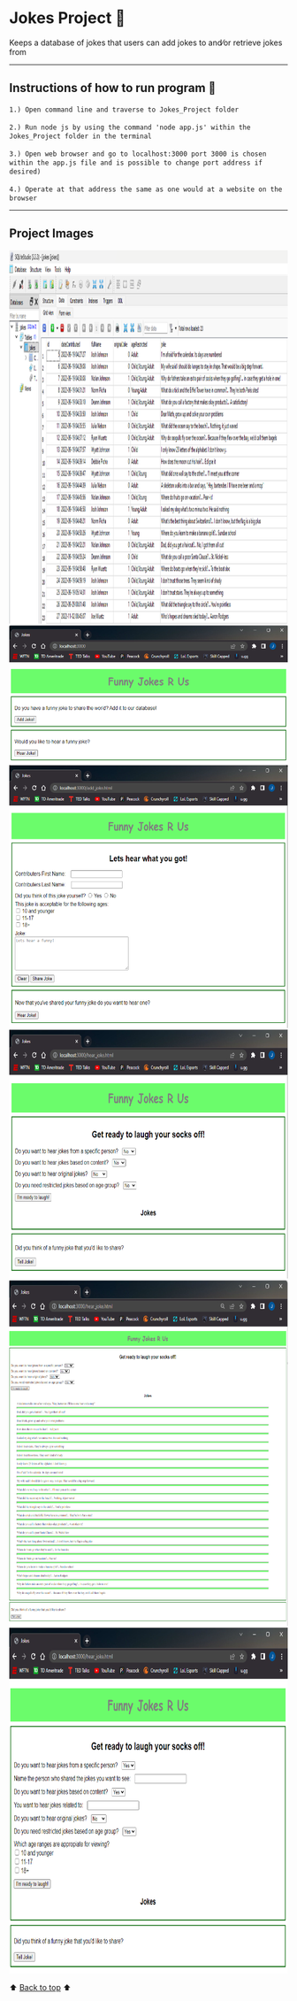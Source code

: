 # Jokes Project :clown_face:
Keeps a database of jokes that users can add jokes to and&frasl;or retrieve jokes from

---
<!-- instructions section -->
## Instructions of how to run program :scroll:
    1.) Open command line and traverse to Jokes_Project folder

    2.) Run node js by using the command 'node app.js' within the Jokes_Project folder in the terminal

    3.) Open web browser and go to localhost:3000 port 3000 is chosen within the app.js file and is possible to change port address if desired)
    
    4.) Operate at that address the same as one would at a website on the browser
---
<!-- project images section -->
## Project Images
<img width="800" height="675" alt="Progression One" src="https://github.com/JoshMJohnson/Portfolio-Josh-Johnson/blob/main/Jokes_Project/Images/sql_table.png">

<img width="800" height="250" alt="Progression One" src="https://github.com/JoshMJohnson/Portfolio-Josh-Johnson/blob/main/Jokes_Project/Images/home_page.png">

<img width="800" height="475" alt="Progression One" src="https://github.com/JoshMJohnson/Portfolio-Josh-Johnson/blob/main/Jokes_Project/Images/tell_joke.png">

<img width="800" height="450" alt="Progression One" src="https://github.com/JoshMJohnson/Portfolio-Josh-Johnson/blob/main/Jokes_Project/Images/hear_joke.png">

<img width="800" height="625" alt="Progression One" src="https://github.com/JoshMJohnson/Portfolio-Josh-Johnson/blob/main/Jokes_Project/Images/hear_joke2.png">

<img width="800" height="625" alt="Progression One" src="https://github.com/JoshMJohnson/Portfolio-Josh-Johnson/blob/main/Jokes_Project/Images/hear_joke3.png">

<!-- footer section -->
:arrow_up: [Back to top](#jokes-project-clown_face) :arrow_up: